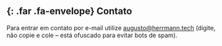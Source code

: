<section  class="container" id="contact">

## *﻿*{: .far .fa-envelope} Contato

Para entrar em contato por e-mail utilize аugustо@hеrrmаnn.tech (digite,
não copie e cole – está ofuscado para evitar bots de spam).

</section>
